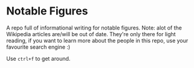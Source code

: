 # Notable Figures
A repo full of informational writing for notable figures. Note: alot of the Wikipedia articles are/will be out of date. They're only there for light reading, if you want to learn more about the people in this repo, use your favourite search engine :)

Use `ctrl+f` to get around.

